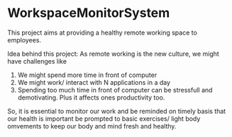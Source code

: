# WorkspaceMonitorSystem
 This project aims at providing a healthy remote working space to employees. 
 
Idea behind this project:
As remote working is the new culture, we might have challenges like
1. We might spend more time in front of computer
2. We might work/ interact with N applications in a day
3. Spending too much time in front of computer can be stressfull and demotivating. Plus it affects ones productivity too.

So, it is essential to monitor our work and be reminded on timely basis that our health is important be prompted to basic exercises/ light body omvements to keep our body and mind fresh and healthy.





